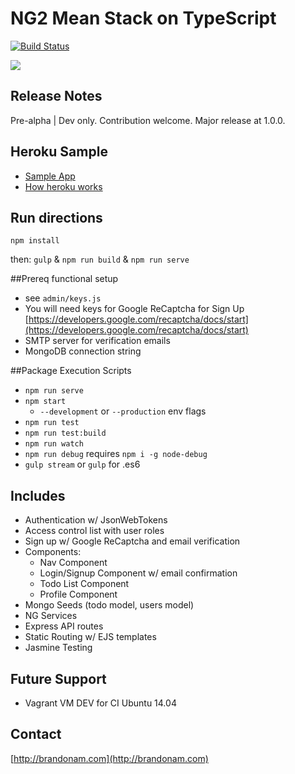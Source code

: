 # NG2 Mean Stack on TypeScript

[![Build Status](https://travis-ci.org/bamtron5/mean-ngtwo.svg?branch=master)](https://travis-ci.org/bamtron5/mean-ngtwo)

![](https://media.giphy.com/media/xT9DPQvQ4wuYAbCRtC/giphy.gif "")

## Release Notes
Pre-alpha | Dev only. Contribution welcome.  Major release at 1.0.0.

## Heroku Sample
- [Sample App](https://claim-book.herokuapp.com) 
- [How heroku works](https://devcenter.heroku.com/articles/how-heroku-works)

## Run directions
`npm install`

then:
`gulp` & `npm run build` & `npm run serve`

##Prereq functional setup
- see `admin/keys.js`
- You will need keys for Google ReCaptcha for Sign Up [https://developers.google.com/recaptcha/docs/start](https://developers.google.com/recaptcha/docs/start)
- SMTP server for verification emails
- MongoDB connection string

##Package Execution Scripts
- `npm run serve`
- `npm start`
	- `--development` or `--production` env flags
- `npm run test`
- `npm run test:build`
- `npm run watch`
- `npm run debug` requires `npm i -g node-debug`
- `gulp stream` or `gulp` for .es6

## Includes	
* Authentication w/ JsonWebTokens
* Access control list with user roles
* Sign up w/ Google ReCaptcha and email verification
* Components:
	- Nav Component
	- Login/Signup Component w/ email confirmation
	- Todo List Component
	- Profile Component 
* Mongo Seeds (todo model, users model)
* NG Services
* Express API routes
* Static Routing w/ EJS templates
* Jasmine Testing

## Future Support
- Vagrant VM DEV for CI Ubuntu 14.04

## Contact 
[http://brandonam.com](http://brandonam.com)
